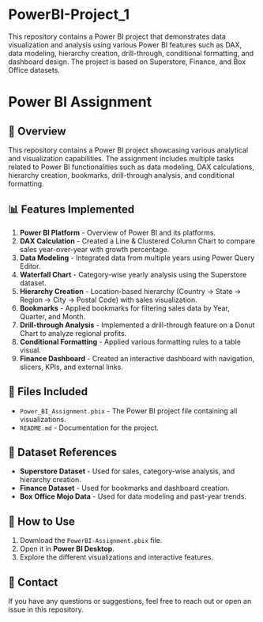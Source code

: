 # PowerBI-Project_1
This repository contains a Power BI project that demonstrates data visualization and analysis using various Power BI features such as DAX, data modeling, hierarchy creation, drill-through, conditional formatting, and dashboard design. The project is based on Superstore, Finance, and Box Office datasets.

# Power BI Assignment

## 📌 Overview
This repository contains a Power BI project showcasing various analytical and visualization capabilities. The assignment includes multiple tasks related to Power BI functionalities such as data modeling, DAX calculations, hierarchy creation, bookmarks, drill-through analysis, and conditional formatting.

## 📊 Features Implemented
1. **Power BI Platform** - Overview of Power BI and its platforms.
2. **DAX Calculation** - Created a Line & Clustered Column Chart to compare sales year-over-year with growth percentage.
3. **Data Modeling** - Integrated data from multiple years using Power Query Editor.
4. **Waterfall Chart** - Category-wise yearly analysis using the Superstore dataset.
5. **Hierarchy Creation** - Location-based hierarchy (Country → State → Region → City → Postal Code) with sales visualization.
6. **Bookmarks** - Applied bookmarks for filtering sales data by Year, Quarter, and Month.
7. **Drill-through Analysis** - Implemented a drill-through feature on a Donut Chart to analyze regional profits.
8. **Conditional Formatting** - Applied various formatting rules to a table visual.
9. **Finance Dashboard** - Created an interactive dashboard with navigation, slicers, KPIs, and external links.

## 📂 Files Included
- `Power_BI_Assignment.pbix` - The Power BI project file containing all visualizations.
- `README.md` - Documentation for the project.

## 📌 Dataset References
- **Superstore Dataset** - Used for sales, category-wise analysis, and hierarchy creation.
- **Finance Dataset** - Used for bookmarks and dashboard creation.
- **Box Office Mojo Data** - Used for data modeling and past-year trends.

## 🚀 How to Use
1. Download the `PowerBI-Assignment.pbix` file.
2. Open it in **Power BI Desktop**.
3. Explore the different visualizations and interactive features.

## 📢 Contact
If you have any questions or suggestions, feel free to reach out or open an issue in this repository.
